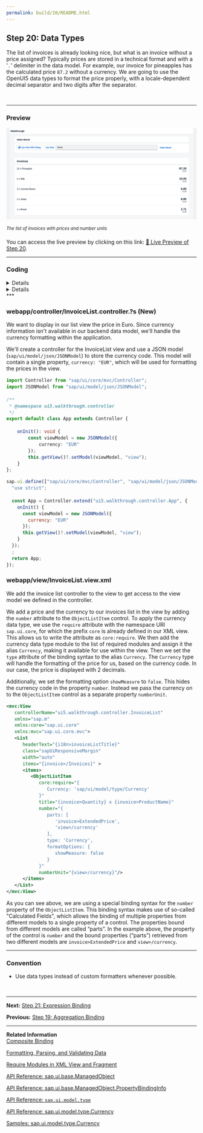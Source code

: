 ```yaml
---
permalink: build/20/README.html
---
```


## Step 20: Data Types

The list of invoices is already looking nice, but what is an invoice without a price assigned? Typically prices are stored in a technical format and with a '`.`' delimiter in the data model. For example, our invoice for pineapples has the calculated price `87.2` without a currency. We are going to use the OpenUI5 data types to format the price properly, with a locale-dependent decimal separator and two digits after the separator.

&nbsp;

***

### Preview
  
![](assets/loiodc9e919119564ddab78b8d0550ecfa9b_LowRes.png "The list of invoices with prices and number units")

<sup>*The list of invoices with prices and number units*</sup>

You can access the live preview by clicking on this link: [🔗 Live Preview of Step 20](https://sap-samples.github.io/ui5-typescript-walkthrough/build/20/index-cdn.html).
***

### Coding

<details class="ts-only">

You can download the solution for this step here: [📥 Download step 20](https://sap-samples.github.io/ui5-typescript-walkthrough/ui5-typescript-walkthrough-step-20.zip).

</details>

<details class="js-only">

You can download the solution for this step here: [📥 Download step 20](https://sap-samples.github.io/ui5-typescript-walkthrough/ui5-typescript-walkthrough-step-20-js.zip).

</details>
***

### webapp/controller/InvoiceList.controller.?s \(New\)

We want to display in our list view the price in Euro. Since currency information isn't available in our backend data model, we'll handle the currency formatting within the application.

We'll create a controller for the InvoiceList view and use a JSON model (`sap/ui/model/json/JSONModel`) to store the currency code. This model will contain a single property, `currency: "EUR"`, which will be used for formatting the prices in the view.

```ts
import Controller from "sap/ui/core/mvc/Controller";
import JSONModel from "sap/ui/model/json/JSONModel";

/**
 * @namespace ui5.walkthrough.controller
 */
export default class App extends Controller {
    
    onInit(): void {
        const viewModel = new JSONModel({
            currency: "EUR"
        });
        this.getView()?.setModel(viewModel, "view");        
    } 
};

```

```js
sap.ui.define(["sap/ui/core/mvc/Controller", "sap/ui/model/json/JSONModel"], function (Controller, JSONModel) {
  "use strict";

  const App = Controller.extend("ui5.walkthrough.controller.App", {
    onInit() {
      const viewModel = new JSONModel({
        currency: "EUR"
      });
      this.getView()?.setModel(viewModel, "view");
    }
  });
  ;
  return App;
});

```

### webapp/view/InvoiceList.view.xml

We add the invoice list controller to the view to get access to the view model we defined in the controller. 

We add a price and the currency to our invoices list in the view by adding the `number` attribute to the `ObjectListItem` control. To apply the currency data type, we use the `require` attribute with the namespace URI `sap.ui.core`, for which the prefix `core` is already defined in our XML view. This allows us to write the attribute as `core:require`. We then add the currency data type module to the list of required modules and assign it the alias `Currency`, making it available for use within the view. Then we set the `type` attribute of the binding syntax to the alias `Currency`. The `Currency` type will handle the formatting of the price for us, based on the currency code. In our case, the price is displayed with 2 decimals.

Additionally, we set the formatting option `showMeasure` to `false`. This hides the currency code in the property `number`. Instead we pass the currency on to the `ObjectListItem` control as a separate property `numberUnit`.

```xml
<mvc:View
   controllerName="ui5.walkthrough.controller.InvoiceList"
   xmlns="sap.m"
   xmlns:core="sap.ui.core"
   xmlns:mvc="sap.ui.core.mvc">
   <List
      headerText="{i18n>invoiceListTitle}"
      class="sapUiResponsiveMargin"
      width="auto"
      items="{invoice>/Invoices}" >
      <items>
         <ObjectListItem
            core:require="{
               Currency: 'sap/ui/model/type/Currency'
            }"
            title="{invoice>Quantity} x {invoice>ProductName}"
            number="{
               parts: [
                  'invoice>ExtendedPrice', 
                  'view>/currency'
               ],
               type: 'Currency',
               formatOptions: {
                  showMeasure: false
               }
            }"
            numberUnit="{view>/currency}"/>
      </items>
   </List>
</mvc:View>
```

As you can see above, we are using a special binding syntax for the `number` property of the `ObjectListItem`. This binding syntax makes use of so-called "Calculated Fields", which allows the binding of multiple properties from different models to a single property of a control. The properties bound from different models are called “parts”. In the example above, the property of the control is `number` and the bound properties \(“parts”\) retrieved from two different models are `invoice>ExtendedPrice` and `view>/currency`.

***

### Convention

- Use data types instead of custom formatters whenever possible.

&nbsp;

***

**Next:** [Step 21: Expression Binding](../21/README.html "Sometimes the predefined types of OpenUI5 are not flexible enough and you want to do a simple calculation or formatting in the view - that is where expressions are really helpful. We use them to format our price according to the current number in the data model.")

**Previous:** [Step 19: Aggregation Binding](../19/README.html "Now that we have established a good structure for our app, it's time to add some more functionality. We start exploring more features of data binding by adding some invoice data in JSON format that we display in a list below the panel.")

***

**Related Information**  
[Composite Binding](https://sdk.openui5.org/topic/a2fe8e763014477e87990ff50657a0d0.html "Calculated fields enable the binding of multiple properties in different models to a single property of a control.")

[Formatting, Parsing, and Validating Data](https://sdk.openui5.org/topic/07e4b920f5734fd78fdaa236f26236d8.html "Data that is presented on the UI often has to be converted so that is human readable and fits to the locale of the user. On the other hand, data entered by the user has to be parsed and validated to be understood by the data source. For this purpose, you use formatters and data types.")

[Require Modules in XML View and Fragment](https://sdk.openui5.org/topic/b11d853a8e784db6b2d210ef57b0f7d7.html "Modules can be required in XML views and fragments and assigned to aliases which can be used as variables in properties, event handlers, and bindings.")

[API Reference: sap.ui.base.ManagedObject](https://sdk.openui5.org/api/sap.ui.base.ManagedObject)

[API Reference: sap.ui.base.ManagedObject.PropertyBindingInfo](https://sdk.openui5.org/api/sap.ui.base.ManagedObject.PropertyBindingInfo)

[API Reference: `sap.ui.model.type`](https://ui5.sap.com/#/api/sap.ui.model.type)

[API Reference: sap.ui.model.type.Currency](https://sdk.openui5.org/api/sap.ui.model.type.Currency)

[Samples: sap.ui.model.type.Currency](https://sdk.openui5.org/entity/sap.ui.model.type.Currency)
